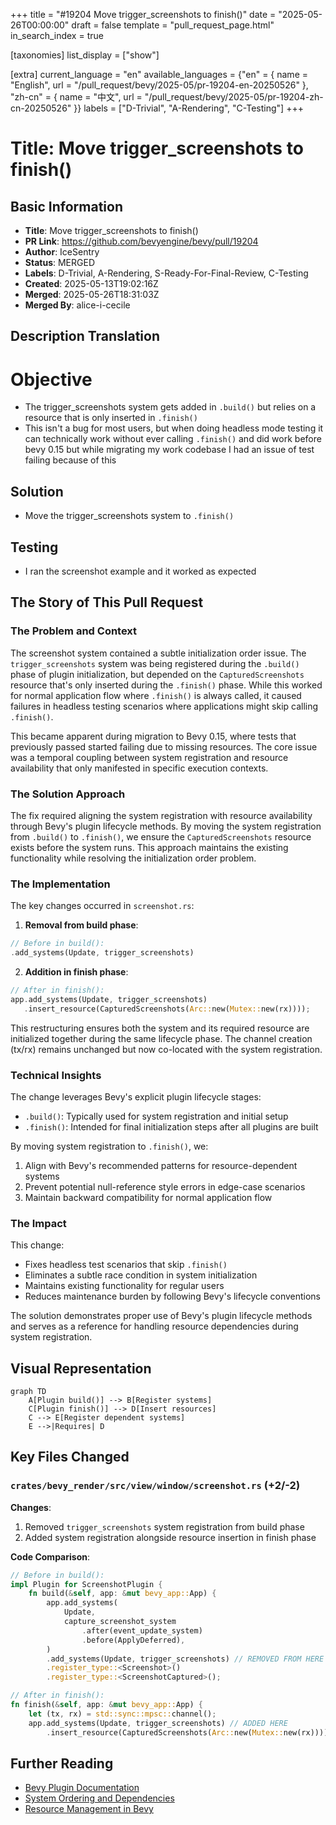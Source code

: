 +++
title = "#19204 Move trigger_screenshots to finish()"
date = "2025-05-26T00:00:00"
draft = false
template = "pull_request_page.html"
in_search_index = true

[taxonomies]
list_display = ["show"]

[extra]
current_language = "en"
available_languages = {"en" = { name = "English", url = "/pull_request/bevy/2025-05/pr-19204-en-20250526" }, "zh-cn" = { name = "中文", url = "/pull_request/bevy/2025-05/pr-19204-zh-cn-20250526" }}
labels = ["D-Trivial", "A-Rendering", "C-Testing"]
+++

# Title: Move trigger_screenshots to finish()

## Basic Information
- **Title**: Move trigger_screenshots to finish()
- **PR Link**: https://github.com/bevyengine/bevy/pull/19204
- **Author**: IceSentry
- **Status**: MERGED
- **Labels**: D-Trivial, A-Rendering, S-Ready-For-Final-Review, C-Testing
- **Created**: 2025-05-13T19:02:16Z
- **Merged**: 2025-05-26T18:31:03Z
- **Merged By**: alice-i-cecile

## Description Translation
# Objective

- The trigger_screenshots system gets added in `.build()` but relies on a resource that is only inserted in `.finish()`
- This isn't a bug for most users, but when doing headless mode testing it can technically work without ever calling `.finish()` and did work before bevy 0.15 but while migrating my work codebase I had an issue of test failing because of this

## Solution

- Move the trigger_screenshots system to `.finish()`

## Testing

- I ran the screenshot example and it worked as expected

## The Story of This Pull Request

### The Problem and Context
The screenshot system contained a subtle initialization order issue. The `trigger_screenshots` system was being registered during the `.build()` phase of plugin initialization, but depended on the `CapturedScreenshots` resource that's only inserted during the `.finish()` phase. While this worked for normal application flow where `.finish()` is always called, it caused failures in headless testing scenarios where applications might skip calling `.finish()`.

This became apparent during migration to Bevy 0.15, where tests that previously passed started failing due to missing resources. The core issue was a temporal coupling between system registration and resource availability that only manifested in specific execution contexts.

### The Solution Approach
The fix required aligning the system registration with resource availability through Bevy's plugin lifecycle methods. By moving the system registration from `.build()` to `.finish()`, we ensure the `CapturedScreenshots` resource exists before the system runs. This approach maintains the existing functionality while resolving the initialization order problem.

### The Implementation
The key changes occurred in `screenshot.rs`:

1. **Removal from build phase**:
```rust
// Before in build():
.add_systems(Update, trigger_screenshots)
```

2. **Addition in finish phase**:
```rust
// After in finish():
app.add_systems(Update, trigger_screenshots)
   .insert_resource(CapturedScreenshots(Arc::new(Mutex::new(rx))));
```

This restructuring ensures both the system and its required resource are initialized together during the same lifecycle phase. The channel creation (tx/rx) remains unchanged but now co-located with the system registration.

### Technical Insights
The change leverages Bevy's explicit plugin lifecycle stages:
- `.build()`: Typically used for system registration and initial setup
- `.finish()`: Intended for final initialization steps after all plugins are built

By moving system registration to `.finish()`, we:
1. Align with Bevy's recommended patterns for resource-dependent systems
2. Prevent potential null-reference style errors in edge-case scenarios
3. Maintain backward compatibility for normal application flow

### The Impact
This change:
- Fixes headless test scenarios that skip `.finish()`
- Eliminates a subtle race condition in system initialization
- Maintains existing functionality for regular users
- Reduces maintenance burden by following Bevy's lifecycle conventions

The solution demonstrates proper use of Bevy's plugin lifecycle methods and serves as a reference for handling resource dependencies during system registration.

## Visual Representation

```mermaid
graph TD
    A[Plugin build()] --> B[Register systems]
    C[Plugin finish()] --> D[Insert resources]
    C --> E[Register dependent systems]
    E -->|Requires| D
```

## Key Files Changed

### `crates/bevy_render/src/view/window/screenshot.rs` (+2/-2)

**Changes**:
1. Removed `trigger_screenshots` system registration from build phase
2. Added system registration alongside resource insertion in finish phase

**Code Comparison**:
```rust
// Before in build():
impl Plugin for ScreenshotPlugin {
    fn build(&self, app: &mut bevy_app::App) {
        app.add_systems(
            Update,
            capture_screenshot_system
                .after(event_update_system)
                .before(ApplyDeferred),
        )
        .add_systems(Update, trigger_screenshots) // REMOVED FROM HERE
        .register_type::<Screenshot>()
        .register_type::<ScreenshotCaptured>();
```

```rust
// After in finish():
fn finish(&self, app: &mut bevy_app::App) {
    let (tx, rx) = std::sync::mpsc::channel();
    app.add_systems(Update, trigger_screenshots) // ADDED HERE
        .insert_resource(CapturedScreenshots(Arc::new(Mutex::new(rx))));
```

## Further Reading
- [Bevy Plugin Documentation](https://bevyengine.org/learn/book/getting-started/plugins/)
- [System Ordering and Dependencies](https://bevyengine.org/learn/book/getting-started/system-order/)
- [Resource Management in Bevy](https://bevyengine.org/learn/book/getting-started/resources/)